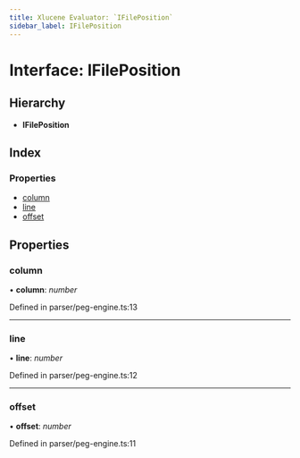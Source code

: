 ```yaml
---
title: Xlucene Evaluator: `IFilePosition`
sidebar_label: IFilePosition
---
```


# Interface: IFilePosition

## Hierarchy

* **IFilePosition**

## Index

### Properties

* [column](ifileposition.md#column)
* [line](ifileposition.md#line)
* [offset](ifileposition.md#offset)

## Properties

###  column

• **column**: *number*

Defined in parser/peg-engine.ts:13

___

###  line

• **line**: *number*

Defined in parser/peg-engine.ts:12

___

###  offset

• **offset**: *number*

Defined in parser/peg-engine.ts:11
